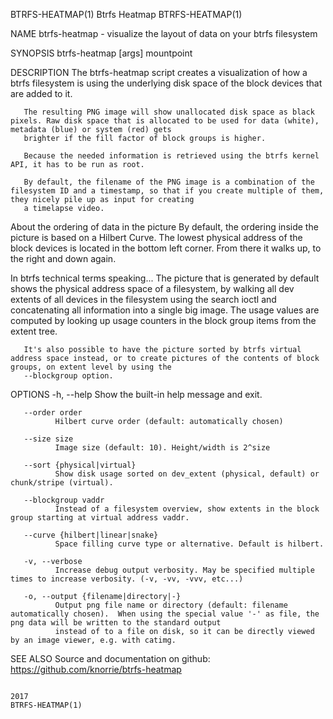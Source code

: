 BTRFS-HEATMAP(1)                                                                       Btrfs Heatmap                                                                      BTRFS-HEATMAP(1)

NAME
       btrfs-heatmap - visualize the layout of data on your btrfs filesystem

SYNOPSIS
       btrfs-heatmap [args] mountpoint

DESCRIPTION
       The btrfs-heatmap script creates a visualization of how a btrfs filesystem is using the underlying disk space of the block devices that are added to it.

       The resulting PNG image will show unallocated disk space as black pixels. Raw disk space that is allocated to be used for data (white), metadata (blue) or system (red) gets
       brighter if the fill factor of block groups is higher.

       Because the needed information is retrieved using the btrfs kernel API, it has to be run as root.

       By default, the filename of the PNG image is a combination of the filesystem ID and a timestamp, so that if you create multiple of them, they nicely pile up as input for creating
       a timelapse video.

   About the ordering of data in the picture
       By default, the ordering inside the picture is based on a Hilbert Curve. The lowest physical address of the block devices is located in the bottom left corner. From there it walks
       up, to the right and down again.

   In btrfs technical terms speaking...
       The picture that is generated by default shows the physical address space of a filesystem, by walking all dev extents of all devices in the filesystem using the search ioctl and
       concatenating all information into a single big image. The usage values are computed by looking up usage counters in the block group items from the extent tree.

       It's also possible to have the picture sorted by btrfs virtual address space instead, or to create pictures of the contents of block groups, on extent level by using the
       --blockgroup option.

OPTIONS
       -h, --help
              Show the built-in help message and exit.

       --order order
              Hilbert curve order (default: automatically chosen)

       --size size
              Image size (default: 10). Height/width is 2^size

       --sort {physical|virtual}
              Show disk usage sorted on dev_extent (physical, default) or chunk/stripe (virtual).

       --blockgroup vaddr
              Instead of a filesystem overview, show extents in the block group starting at virtual address vaddr.

       --curve {hilbert|linear|snake}
              Space filling curve type or alternative. Default is hilbert.

       -v, --verbose
              Increase debug output verbosity. May be specified multiple times to increase verbosity. (-v, -vv, -vvv, etc...)

       -o, --output {filename|directory|-}
              Output png file name or directory (default: filename automatically chosen).  When using the special value '-' as file, the png data will be written to the standard output
              instead of to a file on disk, so it can be directly viewed by an image viewer, e.g. with catimg.

SEE ALSO
       Source and documentation on github: https://github.com/knorrie/btrfs-heatmap

                                                                                            2017                                                                          BTRFS-HEATMAP(1)
